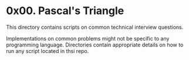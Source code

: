 # 0x00. Pascal's Triangle
This directory contains scripts on common technical interview questions.

Implementations on common problems might not be specific to any programming language. Directories contain appropriate details on how to run any script located in thsi repo.
